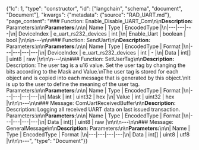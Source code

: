 {"lc": 1, "type": "constructor", "id": ["langchain", "schema", "document", "Document"], "kwargs": {"metadata": {"source": "RAD_UART.md"}, "page_content": "### Function: Enable_Disable_UART_Com\n\n**Description:** Parameters:\n\n**Parameters:**\n\n| Name | Type | EncodedType |\n|---|---|---|\n| DeviceIndex | e_uart_rs232_devices | int |\n| Enable_Uart | boolean | bool |\n\n\n---\n\n### Function: SendUart\n\n**Description:** Parameters:\n\n**Parameters:**\n\n| Name | Type | EncodedType | Format |\n|---|---|---|---|\n| DeviceIndex | e_uart_rs232_devices | int | - |\n| Data | int[] | uint8 | raw |\n\n\n---\n\n### Function: SetUserTag\n\n**Description:** Description: The user tag is a u16 value. Set the user tag by changing the bits according to the Mask and Value.\nThe user tag is stored for each object and is copied into each message that is generated by this object.\nIt is up to the user to define the meaning of the user tag. Parameters:\n\n**Parameters:**\n\n| Name | Type | EncodedType | Format |\n|---|---|---|---|\n| Mask | int | uint32 | hex |\n| Value | int | uint32 | hex |\n\n\n---\n\n### Message: ComUartReceivedBuffer\n\n**Description:** Description: Logging all received UART data on last issued transaction. Parameters:\n\n**Parameters:**\n\n| Name | Type | EncodedType | Format |\n|---|---|---|---|\n| Data | int[] | uint8 | raw |\n\n\n---\n\n### Message: GeneralMessage\n\n**Description:** Parameters:\n\n**Parameters:**\n\n| Name | Type | EncodedType | Format |\n|---|---|---|---|\n| Data | int[] | uint8 | utf8 |\n\n\n---", "type": "Document"}}